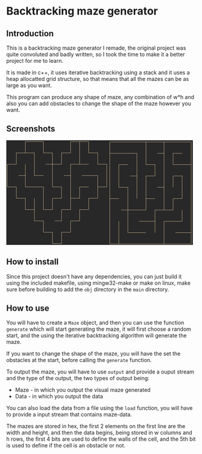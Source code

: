 # Backtracking maze generator

## Introduction

This is a backtracking maze generator I remade, the original project was quite convoluted and badly written, so I took the time to make it a better project for me to learn.

It is made in c++, it uses iterative backtracking using a stack and it uses a heap allocatted grid structure, so that means that all the mazes can be as large as you want.

This program can produce any shape of maze, any combination of w*h and also you can add obstacles to change the shape of the maze however you want.

## Screenshots

![Maze Example](ss.png)

## How to install

Since this project doesn't have any dependencies, you can just build it using the included makefile, using mingw32-make or make on linux, make sure before building to add the `obj` directory in the `main` directory.

## How to use

You will have to create a `Maze` object, and then you can use the function `generate` which will start generating the maze, it will first choose a random start, and the using the iterative backtracking algorithm will generate the maze.

If you want to change the shape of the maze, you will have the set the obstacles at the start, before calling the `generate` function.

To output the maze, you will have to use `output` and provide a ouput stream and the type of the output, the two types of output being:
- Maze - in which you output the visual maze generated
- Data - in which you output the data

You can also load the data from a file using the `load` function, you will have to provide a input stream that contains maze-data.

The mazes are stored in hex, the first 2 elements on the first line are the width and height, and then the data begins, being stored in w columns and h rows, the first 4 bits are used to define the walls of the cell, and the 5th bit is used to define if the cell is an obstacle or not.
